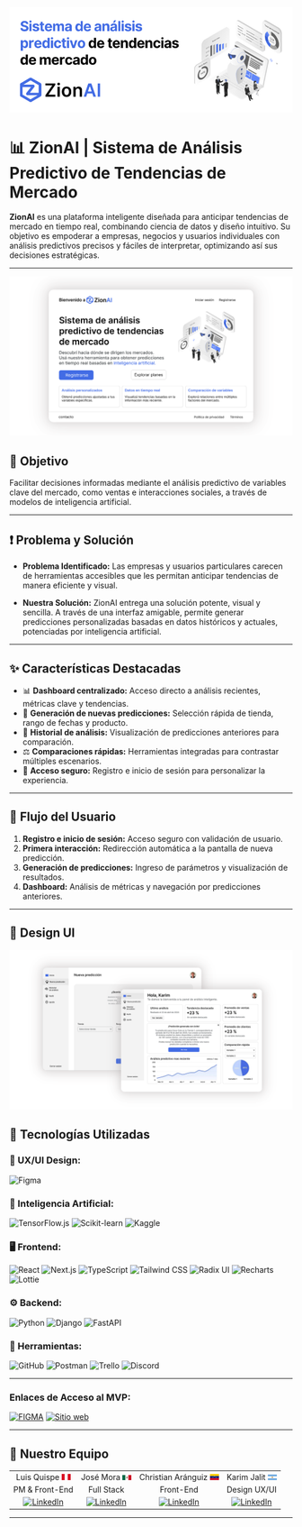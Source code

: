 <div align="center">
<img src="https://github.com/M41k80/app-prediccion-tendencias/blob/main/img/portada.png" alt="portada" />
</div>

# 📊 ZionAI | Sistema de Análisis Predictivo de Tendencias de Mercado

**ZionAI** es una plataforma inteligente diseñada para anticipar tendencias de mercado en tiempo real, combinando ciencia de datos y diseño intuitivo. Su objetivo es empoderar a empresas, negocios y usuarios individuales con análisis predictivos precisos y fáciles de interpretar, optimizando así sus decisiones estratégicas.

---

<div align="center">
<img src="https://github.com/M41k80/app-prediccion-tendencias/blob/main/img/home-mockup.png" alt="home" />
</div>

## 🎯 Objetivo

Facilitar decisiones informadas mediante el análisis predictivo de variables clave del mercado, como ventas e interacciones sociales, a través de modelos de inteligencia artificial.

---

## ❗ Problema y Solución

- **Problema Identificado:** Las empresas y usuarios particulares carecen de herramientas accesibles que les permitan anticipar tendencias de manera eficiente y visual.

- **Nuestra Solución:** ZionAI entrega una solución potente, visual y sencilla. A través de una interfaz amigable, permite generar predicciones personalizadas basadas en datos históricos y actuales, potenciadas por inteligencia artificial.

---

## ✨ Características Destacadas

- 📊 **Dashboard centralizado:** Acceso directo a análisis recientes, métricas clave y tendencias.
- 🔮 **Generación de nuevas predicciones:** Selección rápida de tienda, rango de fechas y producto.
- 📁 **Historial de análisis:** Visualización de predicciones anteriores para comparación.
- ⚖️ **Comparaciones rápidas:** Herramientas integradas para contrastar múltiples escenarios.
- 👤 **Acceso seguro:** Registro e inicio de sesión para personalizar la experiencia.

---

## 🔁 Flujo del Usuario

1. **Registro e inicio de sesión:** Acceso seguro con validación de usuario.
2. **Primera interacción:** Redirección automática a la pantalla de nueva predicción.
3. **Generación de predicciones:** Ingreso de parámetros y visualización de resultados.
4. **Dashboard:** Análisis de métricas y navegación por predicciones anteriores.

---

## 🎨 Design UI

<div align="center">
<img src="https://github.com/M41k80/app-prediccion-tendencias/blob/main/img/vistas-mockup.png" alt="DesignUI" />
</div>

## 🧠 Tecnologías Utilizadas

### **🎨 UX/UI Design:**

![Figma](https://img.shields.io/badge/Figma-F24E1E?style=for-the-badge&logo=figma&logoColor=white)

### **🧬 Inteligencia Artificial:**

![TensorFlow.js](https://img.shields.io/badge/TensorFlow.js-FF6F00?style=for-the-badge&logo=tensorflow&logoColor=white)
![Scikit-learn](https://img.shields.io/badge/Scikit--learn-F7931E?style=for-the-badge&logo=scikit-learn&logoColor=white)
![Kaggle](https://img.shields.io/badge/Kaggle-20BEFF?style=for-the-badge&logo=kaggle&logoColor=white)

### **🖥️ Frontend:**

![React](https://img.shields.io/badge/React-20232A?style=for-the-badge&logo=react&logoColor=61DAFB)
![Next.js](https://img.shields.io/badge/Next.js-000000?style=for-the-badge&logo=nextdotjs&logoColor=white)
![TypeScript](https://img.shields.io/badge/TypeScript-007ACC?style=for-the-badge&logo=typescript&logoColor=white)
![Tailwind CSS](https://img.shields.io/badge/Tailwind_CSS-38B2AC?style=for-the-badge&logo=tailwind-css&logoColor=white)
![Radix UI](https://img.shields.io/badge/Radix_UI-1E1E1E?style=for-the-badge)
![Recharts](https://img.shields.io/badge/Recharts-888?style=for-the-badge)
![Lottie](https://img.shields.io/badge/Lottie-000000?style=for-the-badge)



### **⚙️ Backend:**

![Python](https://img.shields.io/badge/Python-3776AB?style=for-the-badge&logo=python&logoColor=white)
![Django](https://img.shields.io/badge/Django-092E20?style=for-the-badge&logo=django&logoColor=white)
![FastAPI](https://img.shields.io/badge/FastAPI-009688?style=for-the-badge&logo=fastapi&logoColor=white)

### **🔧 Herramientas:**

![GitHub](https://img.shields.io/badge/GitHub-181717?style=for-the-badge&logo=github&logoColor=white)
![Postman](https://img.shields.io/badge/Postman-FF6C37?style=for-the-badge&logo=postman&logoColor=white)
![Trello](https://img.shields.io/badge/Trello-0052CC?style=for-the-badge&logo=trello&logoColor=white)
![Discord](https://img.shields.io/badge/Discord-5865F2?style=for-the-badge&logo=discord&logoColor=white)

---

### **Enlaces de Acceso al MVP:**

[![FIGMA](https://img.shields.io/badge/figma-9C55F7?style=for-the-badge&logo=figma&logoColor=white)](https://www.figma.com/proto/QXkf5hYlMwhb6hIN1vv0Oi/NoCountry?node-id=52-94&t=EgAdm2SSjaKdhuHb-0&scaling=scale-down&content-scaling=fixed&page-id=0%3A1&starting-point-node-id=57%3A293)
[![Sitio web](https://img.shields.io/website?url=https%3A%2F%2Ffipe.cl&style=for-the-badge)](https://zionai-self.vercel.app/)

---

## 🤝 Nuestro Equipo

<table align="center">
  <tr>
    <td align="center">Luis Quispe <img src="https://github.com/M41k80/app-prediccion-tendencias/blob/main/img/pe.png" width="16" /></td>
    <td align="center">José Mora <img src="https://github.com/M41k80/app-prediccion-tendencias/blob/main/img/mex.png" width="16" /></td>
    <td align="center">Christian Aránguiz <img src="https://github.com/M41k80/app-prediccion-tendencias/blob/main/img/ve.png" width="16" /></td>
    <td align="center">Karim Jalit <img src="https://github.com/M41k80/app-prediccion-tendencias/blob/main/img/ar.png" width="16" /></td>
  </tr>
  <tr>
    <td align="center">PM & Front-End</td>
    <td align="center">Full Stack</td>
    <td align="center">Front-End</td>
    <td align="center">Design UX/UI</td>
  </tr>
  <tr>
    <td align="center">
      <a href="https://www.linkedin.com/in/luis-angel-quispe/">
        <img src="https://img.shields.io/badge/LinkedIn-0A66C2?style=for-the-badge&logo=linkedin&logoColor=white" alt="LinkedIn" />
      </a>
    </td>
    <td align="center">
      <a href="https://www.linkedin.com/in/jose-magdiel-mora-perez-0384492b9/">
        <img src="https://img.shields.io/badge/LinkedIn-0A66C2?style=for-the-badge&logo=linkedin&logoColor=white" alt="LinkedIn" />
      </a>
    </td>
    <td align="center">
      <a href="https://www.linkedin.com/in/christian-aranguiz-a2b05a198/">
        <img src="https://img.shields.io/badge/LinkedIn-0A66C2?style=for-the-badge&logo=linkedin&logoColor=white" alt="LinkedIn" />
      </a>
    </td>
    <td align="center">
      <a href="https://www.linkedin.com/in/karim-jalit-8b4439299/">
        <img src="https://img.shields.io/badge/LinkedIn-0A66C2?style=for-the-badge&logo=linkedin&logoColor=white" alt="LinkedIn" />
      </a>
    </td>
  </tr>
</table>

---




